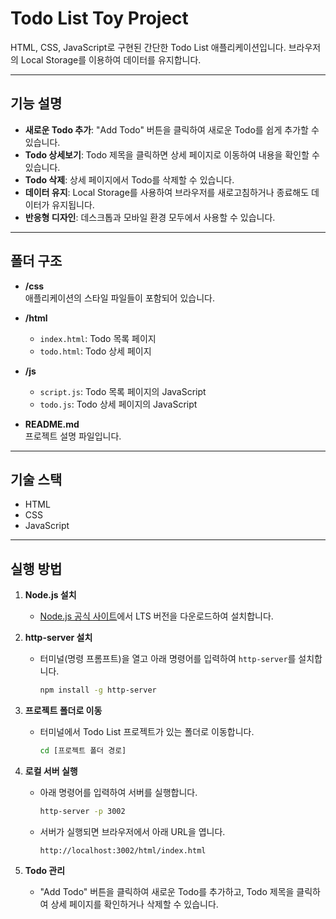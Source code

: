 # Todo List Toy Project

HTML, CSS, JavaScript로 구현된 간단한 Todo List 애플리케이션입니다. 브라우저의 Local Storage를 이용하여 데이터를 유지합니다.

---

## 기능 설명

- **새로운 Todo 추가**: "Add Todo" 버튼을 클릭하여 새로운 Todo를 쉽게 추가할 수 있습니다.
- **Todo 상세보기**: Todo 제목을 클릭하면 상세 페이지로 이동하여 내용을 확인할 수 있습니다.
- **Todo 삭제**: 상세 페이지에서 Todo를 삭제할 수 있습니다.
- **데이터 유지**: Local Storage를 사용하여 브라우저를 새로고침하거나 종료해도 데이터가 유지됩니다.
- **반응형 디자인**: 데스크톱과 모바일 환경 모두에서 사용할 수 있습니다.

---

## 폴더 구조

- **/css**  
  애플리케이션의 스타일 파일들이 포함되어 있습니다.

- **/html**

  - `index.html`: Todo 목록 페이지
  - `todo.html`: Todo 상세 페이지

- **/js**

  - `script.js`: Todo 목록 페이지의 JavaScript
  - `todo.js`: Todo 상세 페이지의 JavaScript

- **README.md**  
  프로젝트 설명 파일입니다.

---

## 기술 스택

- HTML
- CSS
- JavaScript

---

## 실행 방법

1. **Node.js 설치**

   - [Node.js 공식 사이트](https://nodejs.org/)에서 LTS 버전을 다운로드하여 설치합니다.

2. **http-server 설치**

   - 터미널(명령 프롬프트)을 열고 아래 명령어를 입력하여 `http-server`를 설치합니다.
     ```bash
     npm install -g http-server
     ```

3. **프로젝트 폴더로 이동**

   - 터미널에서 Todo List 프로젝트가 있는 폴더로 이동합니다.
     ```bash
     cd [프로젝트 폴더 경로]
     ```

4. **로컬 서버 실행**

   - 아래 명령어를 입력하여 서버를 실행합니다.
     ```bash
     http-server -p 3002
     ```
   - 서버가 실행되면 브라우저에서 아래 URL을 엽니다.
     ```
     http://localhost:3002/html/index.html
     ```

5. **Todo 관리**
   - "Add Todo" 버튼을 클릭하여 새로운 Todo를 추가하고, Todo 제목을 클릭하여 상세 페이지를 확인하거나 삭제할 수 있습니다.
